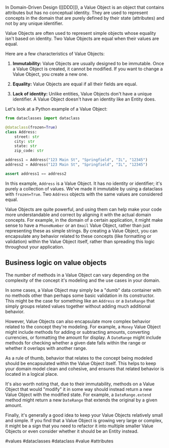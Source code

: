 In Domain-Driven Design ([[DDD]]), a Value Object is an object that contains attributes but has no conceptual identity. They are used to represent concepts in the domain that are purely defined by their state (attributes) and not by any unique identifier.

Value Objects are often used to represent simple objects whose equality isn't based on identity. Two Value Objects are equal when their values are equal.

Here are a few characteristics of Value Objects:

1. **Immutability:** Value Objects are usually designed to be immutable. Once a Value Object is created, it cannot be modified. If you want to change a Value Object, you create a new one.

2. **Equality:** Value Objects are equal if all their fields are equal.

3. **Lack of identity:** Unlike entities, Value Objects don't have a unique identifier. A Value Object doesn't have an identity like an Entity does.

Let's look at a Python example of a Value Object:

```python
from dataclasses import dataclass

@dataclass(frozen=True)
class Address:
    street: str
    city: str
    state: str
    zip_code: str

address1 = Address("123 Main St", "Springfield", "IL", "12345")
address2 = Address("123 Main St", "Springfield", "IL", "12345")

assert address1 == address2
```

In this example, `Address` is a Value Object. It has no identity or identifier; it's purely a collection of values. We've made it immutable by using a dataclass with `frozen=True`. Two `Address` objects with the same values are considered equal.

Value Objects are quite powerful, and using them can help make your code more understandable and correct by aligning it with the actual domain concepts. For example, in the domain of a certain application, it might make sense to have a `PhoneNumber` or an `Email` Value Object, rather than just representing these as simple strings. By creating a Value Object, you can encapsulate any behavior related to these concepts (like formatting or validation) within the Value Object itself, rather than spreading this logic throughout your application.

## Business logic on value objects

The number of methods in a Value Object can vary depending on the complexity of the concept it's modeling and the use cases in your domain.

In some cases, a Value Object may simply be a "dumb" data container with no methods other than perhaps some basic validation in its constructor. This might be the case for something like an `Address` or a `DateRange` that simply groups related values together without adding much additional behavior.

However, Value Objects can also encapsulate more complex behavior related to the concept they're modeling. For example, a `Money` Value Object might include methods for adding or subtracting amounts, converting currencies, or formatting the amount for display. A `DateRange` might include methods for checking whether a given date falls within the range or whether it overlaps with another range.

As a rule of thumb, behavior that relates to the concept being modeled should be encapsulated within the Value Object itself. This helps to keep your domain model clean and cohesive, and ensures that related behavior is located in a logical place.

It's also worth noting that, due to their immutability, methods on a Value Object that would "modify" it in some way should instead return a new Value Object with the modified state. For example, a `DateRange.extend` method might return a new `DateRange` that extends the original by a given amount.

Finally, it's generally a good idea to keep your Value Objects relatively small and simple. If you find that a Value Object is growing very large or complex, it might be a sign that you need to refactor it into multiple smaller Value Objects or even consider whether it should be an Entity instead.

<!-- Keywords -->
#values #dataclasses #dataclass #value #attributes
<!-- /Keywords -->
